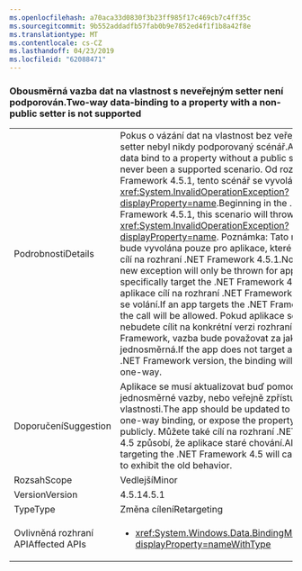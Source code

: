 ```yaml
---
ms.openlocfilehash: a70aca33d0830f3b23ff985f17c469cb7c4ff35c
ms.sourcegitcommit: 9b552addadfb57fab0b9e7852ed4f1f1b8a42f8e
ms.translationtype: MT
ms.contentlocale: cs-CZ
ms.lasthandoff: 04/23/2019
ms.locfileid: "62088471"
---
```

### <a name="two-way-data-binding-to-a-property-with-a-non-public-setter-is-not-supported"></a><span data-ttu-id="f015a-101">Obousměrná vazba dat na vlastnost s neveřejným setter není podporován.</span><span class="sxs-lookup"><span data-stu-id="f015a-101">Two-way data-binding to a property with a non-public setter is not supported</span></span>

|   |   |
|---|---|
|<span data-ttu-id="f015a-102">Podrobnosti</span><span class="sxs-lookup"><span data-stu-id="f015a-102">Details</span></span>|<span data-ttu-id="f015a-103">Pokus o vázání dat na vlastnost bez veřejné metody setter nebyl nikdy podporovaný scénář.</span><span class="sxs-lookup"><span data-stu-id="f015a-103">Attempting to data bind to a property without a public setter has never been a supported scenario.</span></span> <span data-ttu-id="f015a-104">Od rozhraní .NET Framework 4.5.1, tento scénář se vyvolá <xref:System.InvalidOperationException?displayProperty=name>.</span><span class="sxs-lookup"><span data-stu-id="f015a-104">Beginning in the .NET Framework 4.5.1, this scenario will throw an <xref:System.InvalidOperationException?displayProperty=name>.</span></span> <span data-ttu-id="f015a-105">Poznámka: Tato nová výjimka bude vyvolána pouze pro aplikace, které specificky cílí na rozhraní .NET Framework 4.5.1.</span><span class="sxs-lookup"><span data-stu-id="f015a-105">Note that this new exception will only be thrown for apps that specifically target the .NET Framework 4.5.1.</span></span> <span data-ttu-id="f015a-106">Pokud aplikace cílí na rozhraní .NET Framework 4.5, povolí se volání.</span><span class="sxs-lookup"><span data-stu-id="f015a-106">If an app targets the .NET Framework 4.5, the call will be allowed.</span></span> <span data-ttu-id="f015a-107">Pokud aplikace sdělení nebudete cílit na konkrétní verzi rozhraní .NET Framework, vazba bude považovat za jako jednosměrná.</span><span class="sxs-lookup"><span data-stu-id="f015a-107">If the app does not target a particular .NET Framework version, the binding will be treated as one-way.</span></span>|
|<span data-ttu-id="f015a-108">Doporučení</span><span class="sxs-lookup"><span data-stu-id="f015a-108">Suggestion</span></span>|<span data-ttu-id="f015a-109">Aplikace se musí aktualizovat buď pomocí jednosměrné vazby, nebo veřejně zpřístupnit setter vlastnosti.</span><span class="sxs-lookup"><span data-stu-id="f015a-109">The app should be updated to either use one-way binding, or expose the property's setter publicly.</span></span> <span data-ttu-id="f015a-110">Můžete také cílí na rozhraní .NET Framework 4.5 způsobí, že aplikace staré chování.</span><span class="sxs-lookup"><span data-stu-id="f015a-110">Alternatively, targeting the .NET Framework 4.5 will cause the app to exhibit the old behavior.</span></span>|
|<span data-ttu-id="f015a-111">Rozsah</span><span class="sxs-lookup"><span data-stu-id="f015a-111">Scope</span></span>|<span data-ttu-id="f015a-112">Vedlejší</span><span class="sxs-lookup"><span data-stu-id="f015a-112">Minor</span></span>|
|<span data-ttu-id="f015a-113">Version</span><span class="sxs-lookup"><span data-stu-id="f015a-113">Version</span></span>|<span data-ttu-id="f015a-114">4.5.1</span><span class="sxs-lookup"><span data-stu-id="f015a-114">4.5.1</span></span>|
|<span data-ttu-id="f015a-115">Type</span><span class="sxs-lookup"><span data-stu-id="f015a-115">Type</span></span>|<span data-ttu-id="f015a-116">Změna cílení</span><span class="sxs-lookup"><span data-stu-id="f015a-116">Retargeting</span></span>|
|<span data-ttu-id="f015a-117">Ovlivněná rozhraní API</span><span class="sxs-lookup"><span data-stu-id="f015a-117">Affected APIs</span></span>|<ul><li><xref:System.Windows.Data.BindingMode.TwoWay?displayProperty=nameWithType></li></ul>|
